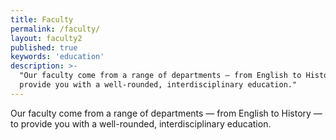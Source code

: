 ```yaml
---
title: Faculty
permalink: /faculty/
layout: faculty2
published: true
keywords: 'education'
description: >-
  "Our faculty come from a range of departments — from English to History — to
  provide you with a well-rounded, interdisciplinary education."
---
```

Our faculty come from a range of departments — from English to History — to
provide you with a well-rounded, interdisciplinary education.
